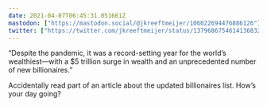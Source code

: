 ```yaml
---
date: 2021-04-07T06:45:31.051661Z
mastodon: ["https://mastodon.social/@jkreeftmeijer/106022694476886126"]
twitter: ["https://twitter.com/jkreeftmeijer/status/1379686754614136832"]
---
```

“Despite the pandemic, it was a record-setting year for the world’s wealthiest—with a $5 trillion surge in wealth and an unprecedented number of new billionaires.” 

Accidentally read part of an article about the updated billionaires list. How’s your day going?
